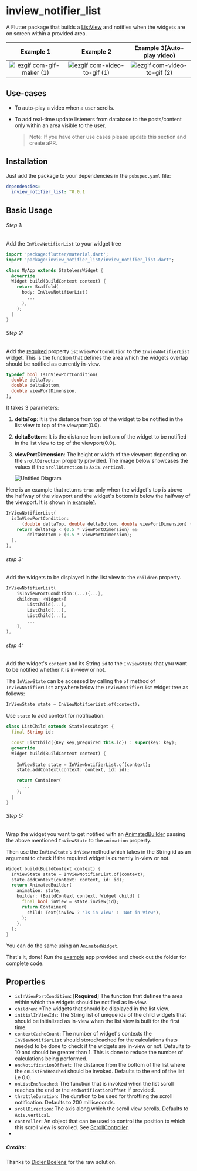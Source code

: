 # **inview_notifier_list**

A Flutter package that builds a [ListView](https://api.flutter.dev/flutter/widgets/ListView-class.html) and notifies when the widgets are on screen within a provided area. 

|                          Example 1                           |                          Example 2                           |                  Example 3(Auto-play video)                  |
| :----------------------------------------------------------: | :----------------------------------------------------------: | :----------------------------------------------------------: |
| ![ezgif com-gif-maker (1)](https://user-images.githubusercontent.com/31307345/59602739-2f022d00-9125-11e9-84ef-19a33f8bd782.gif) | ![ezgif com-video-to-gif (1)](https://user-images.githubusercontent.com/31307345/59602740-2f022d00-9125-11e9-8ee6-044e44f6048f.gif) | ![ezgif com-video-to-gif (2)](https://user-images.githubusercontent.com/31307345/59602744-2f9ac380-9125-11e9-8a8f-7e68bdc27c16.gif) |

## Use-cases

- To auto-play a video when a user scrolls.

- To add real-time update listeners from database to the posts/content only within an area visible to the user.

  > Note: If you have other use cases please update this section and create aPR.

  

## Installation

Just add the package to your dependencies in the `pubspec.yaml` file:

```yaml
dependencies:
  inview_notifier_list: ^0.0.1
```

## Basic Usage

###### Step 1:

Add the `InViewNotifierList` to your widget tree

```dart
import 'package:flutter/material.dart';
import 'package:inview_notifier_list/inview_notifier_list.dart';

class MyApp extends StatelessWidget {
  @override
  Widget build(BuildContext context) {
    return Scaffold(
      body: InViewNotifierList(
		...
      ),
    );
  }
}

```

###### Step 2:

Add the [required](https://api.flutter.dev/flutter/meta/required-constant.html) property `isInViewPortCondition` to the `InViewNotifierList` widget. This is the function that defines the area which the widgets overlap should be notified as currently in-view. 

```dart
typedef bool IsInViewPortCondition(
  double deltaTop,
  double deltaBottom,
  double viewPortDimension,
);

```



 It takes 3 parameters:

1. **deltaTop**:  It is the distance from top of the widget to be notified in the list view to top of the viewport(0.0).

2. **deltaBottom**:  It is the distance from bottom of the widget to be notified in the list view to top of the viewport(0.0).

3. **viewPortDimension**: The height or width of the viewport depending on the `srollDirection` property provided. The image below showcases the values if the `srollDirection` is `Axis.vertical`.

   ![Untitled Diagram](https://user-images.githubusercontent.com/31307345/59606620-3c241980-912f-11e9-8c63-3029661c76ac.jpg)

Here is an example that returns `true` only when the widget's top is above the halfway of the viewport and the widget's bottom is below the halfway of the viewport. It is shown in [example1](https://github.com/rvamsikrishna/inview_notifier_list/blob/master/example/lib/my_list.dart#L24).

```dart
InViewNotifierList(
  isInViewPortCondition:
      (double deltaTop, double deltaBottom, double viewPortDimension) {
    return deltaTop < (0.5 * viewPortDimension) &&
        deltaBottom > (0.5 * viewPortDimension);
  },
),

```

###### step 3:

Add the widgets to be displayed in the list view to the `children` property. 

```dart
InViewNotifierList(
    isInViewPortCondition:(...){...},
    children: <Widget>[
        ListChild(...),
        ListChild(...),
        ListChild(...),
        ...
    ],
),
```



###### step 4:

Add the widget's `context` and its String `id` to the `InViewState` that you want to be notified whether it is in-view or not.

The `InViewState` can be accessed by calling the `of` method of `InViewNotifierList` anywhere below the `InViewNotifierList` widget tree as follows:

```dart
InViewState state = InViewNotifierList.of(context);
```

Use `state` to add context for notification.

```dart
class ListChild extends StatelessWidget {
  final String id;

  const ListChild({Key key,@required this.id}) : super(key: key);
  @override
  Widget build(BuildContext context) {
      
    InViewState state = InViewNotifierList.of(context);
    state.addContext(context: context, id: id);

    return Container(
      ...
    );
  }
}
```



###### Step 5:

Wrap the widget you want to get notified with an [AnimatedBuilder](https://api.flutter.dev/flutter/widgets/AnimatedBuilder-class.html) passing the above mentioned `InViewState` to the `animation` property. 

Then use the `InViewState`'s `inView` method which takes in the String id as an argument to check if the required widget is currently in-view or not.

```dart
Widget build(BuildContext context) {
  InViewState state = InViewNotifierList.of(context);
  state.addContext(context: context, id: id);
  return AnimatedBuilder(
    animation: state,
    builder: (BuildContext context, Widget child) {
      final bool inView = state.inView(id);
      return Container(
        child: Text(inView ? 'Is in View' : 'Not in View'),
      );
    },
  );
}

```

You can do the same using an [`AnimatedWidget`](https://api.flutter.dev/flutter/widgets/AnimatedWidget-class.html).



That's it, done! Run the [example](https://github.com/rvamsikrishna/inview_notifier_list/tree/master/example) app provided and check out the folder for complete code.

## Properties

- `isInViewPortCondition`: [**Required**]   The function that defines the area within which the widgets should be notified as in-view.
- `children`: *The widgets that should be displayed in the list view.
- `initialInViewIds`:   The String list of unique ids of the child widgets that should be initialized as in-view when the list view is built for the first time.
- `contextCacheCount`:   The number of widget's contexts the `InViewNotifierList` should stored/cached for the calculations thats needed to be done to check if the widgets are in-view or not. Defaults to 10 and should be greater than 1. This is done to reduce the number of calculations being performed.
- `endNotificationOffset`:   The distance from the bottom of the list where the `onListEndReached` should be invoked. Defaults to the end of the list i.e 0.0.
- `onListEndReached`:  The function that is invoked when the list scroll reaches the end or the `endNotificationOffset` if provided.
- `throttleDuration`:   The duration to be used for throttling the scroll notification. Defaults to 200 milliseconds.
- `srollDirection`: The axis along which the scroll view scrolls. Defaults to `Axis.vertical`.
- `controller`:   An object that can be used to control the position to which this scroll view is scrolled. See [ScrollController](https://api.flutter.dev/flutter/widgets/ScrollController-class.html).
- 

##### Credits:

Thanks to [Didier Boelens](https://www.didierboelens.com/) for the raw solution.









